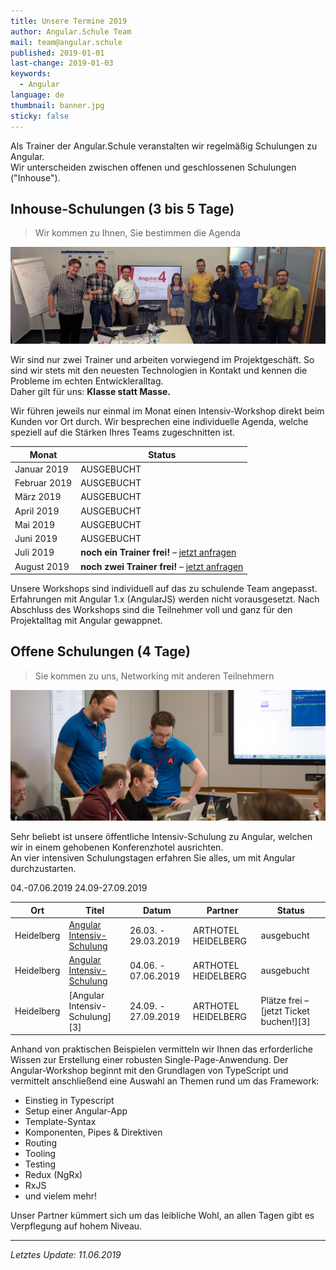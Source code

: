 ```yaml
---
title: Unsere Termine 2019
author: Angular.Schule Team
mail: team@angular.schule
published: 2019-01-01
last-change: 2019-01-03
keywords:
  - Angular
language: de
thumbnail: banner.jpg
sticky: false
---
```


Als Trainer der Angular.Schule veranstalten wir regelmäßig Schulungen zu Angular.  
Wir unterscheiden zwischen offenen und geschlossenen Schulungen ("Inhouse").



## Inhouse-Schulungen (3 bis 5 Tage)

> Wir kommen zu Ihnen, Sie bestimmen die Agenda

![](powerworkshop.jpg)

Wir sind nur zwei Trainer und arbeiten vorwiegend im Projektgeschäft.
So sind wir stets mit den neuesten Technologien in Kontakt und kennen die Probleme im echten Entwickleralltag.  
Daher gilt für uns: **Klasse statt Masse.**  

Wir führen jeweils nur einmal im Monat einen Intensiv-Workshop direkt beim Kunden vor Ort durch.
Wir besprechen eine individuelle Agenda, welche speziell auf die Stärken Ihres Teams zugeschnitten ist.


| Monat         | Status     |
|---------------|------------|
| Januar 2019   | AUSGEBUCHT  |
| Februar 2019  | AUSGEBUCHT  |
| März 2019     | AUSGEBUCHT  |
| April 2019    | AUSGEBUCHT  |
| Mai 2019      | AUSGEBUCHT  |
| Juni 2019     | AUSGEBUCHT  |
| Juli 2019     | **noch ein Trainer frei!** – [jetzt anfragen](/angebot)  |
| August 2019   | **noch zwei Trainer frei!** – [jetzt anfragen](/angebot)  |


Unsere Workshops sind individuell auf das zu schulende Team angepasst.
Erfahrungen mit Angular 1.x (AngularJS) werden nicht vorausgesetzt.
Nach Abschluss des Workshops sind die Teilnehmer voll und ganz für den Projektalltag mit Angular gewappnet.



## Offene Schulungen (4 Tage)

> Sie kommen zu uns, Networking mit anderen Teilnehmern

![](tagesworkshop.jpg)

Sehr beliebt ist unsere öffentliche Intensiv-Schulung zu Angular, welchen wir in einem gehobenen Konferenzhotel ausrichten.  
An vier intensiven Schulungstagen erfahren Sie alles, um mit Angular durchzustarten.

04.-07.06.2019
24.09-27.09.2019

| Ort           | Titel                                 | Datum               | Partner                  | Status                                  |
|---------------|---------------------------------------|---------------------|--------------------------|-----------------------------------------|
| Heidelberg    | [Angular Intensiv-Schulung][1]        | 26.03. - 29.03.2019 | ARTHOTEL HEIDELBERG      | ausgebucht |
| Heidelberg    | [Angular Intensiv-Schulung][2]        | 04.06. - 07.06.2019 | ARTHOTEL HEIDELBERG      | ausgebucht |
| Heidelberg    | [Angular Intensiv-Schulung][3]        | 24.09. - 27.09.2019 | ARTHOTEL HEIDELBERG      | Plätze frei – [jetzt Ticket buchen!][3] 

[1]: https://www.eventbrite.de/e/heidelberg-angular-intensiv-schulung-marz-2019-4-tage-tickets-54345283205
[2]: https://www.eventbrite.de/e/heidelberg-angular-intensiv-schulung-juni-2019-4-tage-tickets-60248488852
[2]: https://heidelberger-angular-schulung-v5.eventbrite.de

Anhand von praktischen Beispielen vermitteln wir Ihnen das erforderliche Wissen zur Erstellung einer robusten Single-Page-Anwendung.
Der Angular-Workshop beginnt mit den Grundlagen von TypeScript und vermittelt anschließend eine Auswahl an Themen rund um das Framework:

* Einstieg in Typescript
* Setup einer Angular-App
* Template-Syntax
* Komponenten, Pipes & Direktiven
* Routing
* Tooling
* Testing
* Redux (NgRx)
* RxJS
* und vielem mehr!

Unser Partner kümmert sich um das leibliche Wohl, an allen Tagen gibt es Verpflegung auf hohem Niveau.



--------

*Letztes Update: 11.06.2019*
